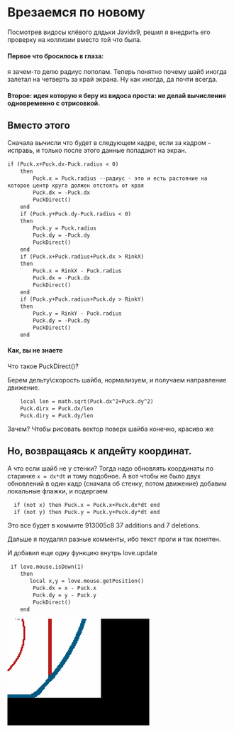 # Врезаемся по новому
Посмотрев видосы клёвого дядьки Javidx9, решил я внедрить его проверку на коллизии вместо той что была.
#### Первое что бросилось в глаза: 
я зачем-то делю радиус пополам. Теперь понятно почему шайб иногда залетал на четверть за край экрана. Ну как иногда, да почти всегда.

#### Второе: идея которую я беру из видоса проста: не делай вычисления одновременно с отрисовкой. 
## Вместо этого
Сначала вычисли что будет в следующем кадре, если за кадром - исправь, и только после этого данные попадают на экран. 
```
if (Puck.x+Puck.dx-Puck.radius < 0) 
    then 
        Puck.x = Puck.radius --радиус - это и есть растояние на которое центр круга должен отстоять от края
        Puck.dx = -Puck.dx 
        PuckDirect()         
    end
    if (Puck.y+Puck.dy-Puck.radius < 0) 
    then 
        Puck.y = Puck.radius
        Puck.dy = -Puck.dy 
        PuckDirect() 
    end
    if (Puck.x+Puck.radius+Puck.dx > RinkX) 
    then 
        Puck.x = RinkX - Puck.radius
        Puck.dx = -Puck.dx
        PuckDirect() 
    end
    if (Puck.y+Puck.radius+Puck.dy > RinkY) 
    then 
        Puck.y = RinkY - Puck.radius
        Puck.dy = -Puck.dy 
        PuckDirect() 
    end
```
#### Как, вы не знаете 
Что такое PuckDirect()?

Берем дельту\скорость шайба, нормализуем, и получаем направление движение. 
```
	local len = math.sqrt(Puck.dx^2+Puck.dy^2)
    Puck.dirx = Puck.dx/len
    Puck.diry = Puck.dy/len
```
Зачем? Чтобы рисовать вектор поверх шайба конечно, красиво же


## Но, возвращаясь к апдейту координат. 
А что если шайб не у стенки?
Тогда надо обновлять координаты по старинке `x = dx*dt` и тому подобное. 
А вот чтобы не было двух обновлений в один кадр (сначала об стенку, потом движение) добавим локальные флажки, и подергаем
```
  if (not x) then Puck.x = Puck.x+Puck.dx*dt end
  if (not y) then Puck.y = Puck.y+Puck.dy*dt end
```
Это все будет в коммите 913005с8 37 additions and 7 deletions.
<!---
Ни хуя эти ссылки не работают
https://github.com/jlord/sheetsee.js/commit/a5c3785ed8d6a35868bc169f07e40e889087fd2e
-->
Дальше я поудалял разные комменты, ибо текст проги и так понятен.

И добавил еще одну функцию внутрь love.update
```
 if love.mouse.isDown(1)
    then 
       local x,y = love.mouse.getPosition()
        Puck.dx = x - Puck.x
        Puck.dy = y - Puck.y
        PuckDirect()
    end    
```    
![](456.gif)
